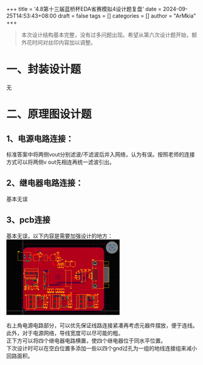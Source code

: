+++
title = '4.8第十三届蓝桥杯EDA省赛模拟4设计题复盘'
date = 2024-09-25T14:53:43+08:00
draft = false
tags = []
categories = []
author = "ArMkia"
+++
> 本次设计结构基本完整，没有过多问题出现。希望从第六次设计题开始，额外花时间对丝印内容加以调整。 

# 一、封装设计题
无
# 二、原理图设计题
## 1、电源电路连接：
标准答案中将两侧vout分别滤波/不滤波后并入网络，认为有误。按照老师的连接方式可以将两侧v out先相连再统一滤波引出。  
## 2、继电器电路连接：
基本无误  
## 3、pcb连接
基本无误，以下内容是需要加强设计的地方：  
![20240925145850](https://raw.githubusercontent.com/F0rsyth1a/imgs/main/images/20240925145850.png)
  
右上角电源电路部分，可以优先保证线路连接紧凑再考虑元器件摆放，便于连线。此外，对于电源网络，导线宽度可以尽可能的粗。  
正下方可以将四个继电器电路横置，使四个继电器位于同水平位置。  
下次设计时可以在空白位置多添加一些以四个gnd过孔为一组的地线连接组来减小回路面积。
